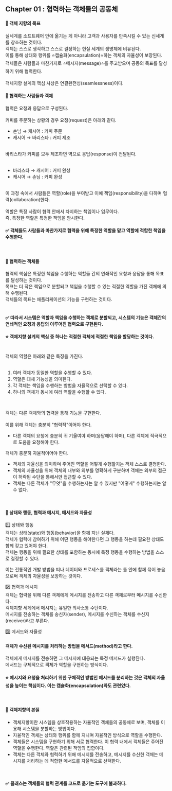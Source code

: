 ## Chapter 01 : 협력하는 객체들의 공동체

#### 📌  객체 지향의 목표 </br>
실세계를 소프트웨어 안에 옮기는 게 아니라 고객과 사용자를 만족시킬 수 있는 신세계를 창조하는 것이다. </br>
객체는 스스로 생각하고 스스로 결정하는 현실 세계의 생명체에 비유된다. </br>
이를 통해 상태와 행위를 ⭐️캡슐화(encapsulation)⭐️하는 객체의 자율성이 보장된다. </br>
객체들은 사람들과 마찬가지로 ⭐️메시지(message)⭐️를 주고받으며 공동의 목표를 달성하기 위해 협력한다.</br>
</br>
객체지향 설계의 핵심 사상은 연결완전성(seamlessness)이다.
</br>

#### 📌 협력하는 사람들과 객체 </br>
협력은 요청과 응답으로 구성된다. </br>
</br>
커피를 주문하는 상황의 경우 요청(request)은 아래와 같다. </br>
- 손님 → 캐시어 : 커피 주문 </br>
- 캐시어 → 바리스타 : 커피 제조 </br>
</br>
바리스타가 커피를 모두 제조하면 역으로 응답(response)이 전달된다. </br></br>

- 바리스타 → 캐시어 : 커피 완성 </br>
- 캐시어 → 손님 : 커피 완성 </br>
</br>
이 과정 속에서 사람들은 역할(role)을 부여받고 이에 책임(responsibility)을 다하며 협력(collaboration)한다.</br>
</br>
역할은 특정 사람이 협력 안에서 차지하는 책임이나 임무이다.</br>
즉, 특정한 역할은 특정한 책임을 암시한다.</br>

#### ✅ 객체들도 사람들과 마찬가지로 협력을 위해 특정한 역할을 맡고 역할에 적합한 책임을 수행한다.
</br>

#### 📌 협력하는 객체들 </br>
협력의 핵심은 특정한 책임을 수행하는 역할들 간의 연쇄적인 요청과 응답을 통해 목표를 달성하는 것이다. </br>
목표는 더 작은 책임으로 분할되고 책임을 수행할 수 있는 적절한 역할을 가진 객체에 의해 수행된다. </br>
객체들의 목표는 애플리케이션의 기능을 구현하는 것이다. </br>
</br>
#### ✅ 따라서 시스템은 역할과 책임을 수행하는 객체로 분할되고, 시스템의 기능은 객체간의 연쇄적인 요청과 응답의 이루어진 협력으로 구현된다. 

#### ⭐️ 객체지향 설계의 핵심 중 하나는 적절한 객체에 적절한 책임을 할당하는 것이다. 
</br>
객체의 역할은 아래와 같은 특징을 가진다. </br></br>

1. 여러 객체가 동일한 역할을 수행할 수 있다. </br>
2. 역할은 대체 가능성을 의미힌다. </br>
3. 각 객체는 책임을 수행하는 방법을 자율적으로 선택할 수 있다. </br>
4. 하나의 객체가 동시에 여러 역할을 수행할 수 있다. </br>

</br>

객체는 다른 객체와의 협력을 통해 기능을 구현한다.</br></br>
이를 위해 객체는 충분히 "협력적"이어야 한다.</br>
- 다른 객체의 요청에 충분히 귀 기울여야 하며(응답해야 하며), 다른 객체에 적극적으로 도움을 요청해야 한다. </br>

객체가 충분히 자율적이어야 한다. </br>
- 객체의 자율성을 의미하며 주어진 역할을 어떻게 수행할지는 객체 스스로 결정한다. </br>
- 객체의 자율성을 위해 객체의 내부와 외부를 명확하게 구분하며 객체는 외부의 접근이 허락된 수단을 통해서만 접근할 수 있다.</br>
- 객체는 다른 객체가 "무엇"을 수행하는지는 알 수 있지만 "어떻게" 수행하는지는 알 수 없다.
</br>

#### 📌 상태와 행동, 협력과 메시지, 매서드와 자율성
1️⃣ 상태와 행동 </br>
객체는 상태(state)와 행동(behavior)을 함께 지닌 실체다. </br>
객체가 협력에 참여하기 위해 어떤 행동을 해야한다면 그 행동을 하는데 필요한 상태도 함께 갖고 있어야 한다. </br>
객체는 행동을 위해 필요한 상태를 포함하는 동시에 특정 행동을 수행하는 방법을 스스로 결정할 수 있다. </br>

이는 전통적인 개발 방법을 떠나 데이터와 프로세스를 객체라는 틀 안에 함께 묶어 놓음으로써 객체의 자율성을 보장하는 것이다. </br>

2️⃣ 협력과 메시지 </br>
객체는 협력을 위해 다른 객체에게 메시지를 전송하고 다른 객체로부터 메시지를 수신한다. </br>
객체지향 세게에서 메시지는 유일한 의사소통 수단이다. </br>
메시지를 전송하는 객체를 송신자(sender), 메시지를 수신하는 객체를 수신지(receiver)라고 부른다. </br>

3️⃣ 메서드와 자율성 </br>
#### 객체가 수신된 메시지를 처리하는 방법을 메서드(method)라고 한다. </br>
객체에게 메시지를 전송하면 그 메시지에 대응되는 특정 메서드가 실행된다. </br>
메서드는 구체적으로 객체가 역할을 구현하는 방식이다. </br>

####  ⭐️ 메시지와 요청을 처리하기 위한 구체적인 방법인 메서드를 분리하는 것은 객체의 자율성을 높이는 핵심이다. 이는 캡슐화(encapsulation)와도 관련있다. 

</br>

####  📌 객체지향의 본질
- 객체지향이란 시스템을 상호작용하는 자율적인 객체들의 공동체로 보며, 객체를 이용해 시스템을 분할하는 방법이다.
- 자율적인 객체는 상태와 행위를 함께 지니며 자율적인 방식으로 역할을 수행한다.
- 객체들은 시스템을 구현하기 위해 서로 협력한다. 이 협력 내에서 객체들은 주어진 역할을 수행한다. 역할은 관련된 책임의 집합이다.
- 객체는 다른 객체와 협력하기 위해 메시지를 전송하고, 메시지를 수신한 객체는 메시지를 처리하는 데 적합한 메서드를 자율적으로 선택한다.
</br>

####  ✅ 클래스는 객체들의 협력 관계를 코드로 옮기는 도구에 불과하다. 



